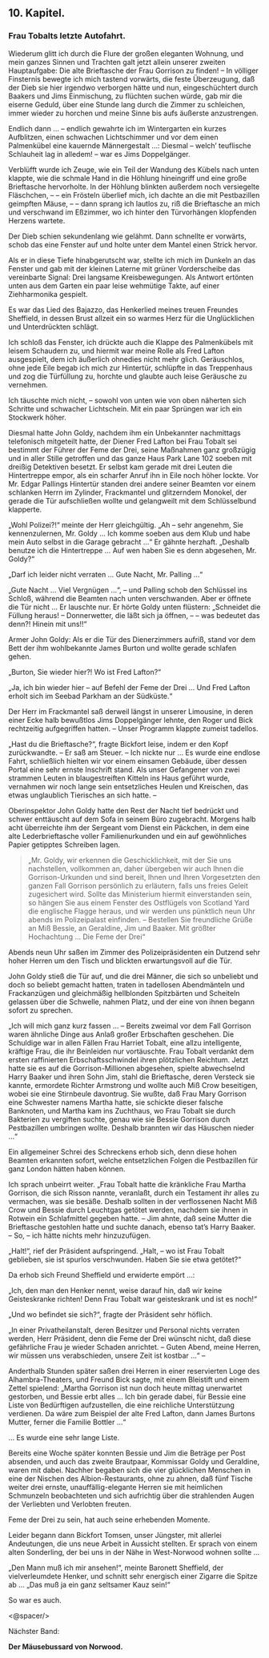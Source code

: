 <h2>10. Kapitel.</h2>
<h3>Frau Tobalts letzte Autofahrt.</h3>

Wiederum glitt ich durch die Flure der großen eleganten Wohnung, und mein
ganzes Sinnen und Trachten galt jetzt allein unserer zweiten Hauptaufgabe: Die
alte Brieftasche der Frau Gorrison zu finden! – In völliger Finsternis bewegte
ich mich tastend vorwärts, die feste Überzeugung, daß der Dieb sie hier
irgendwo verborgen hätte und nun, eingeschüchtert durch Baakers und Jims
Einmischung, zu flüchten suchen würde, gab mir die eiserne Geduld, über eine
Stunde lang durch die Zimmer zu schleichen, immer wieder zu horchen und meine
Sinne bis aufs äußerste anzustrengen.

Endlich dann … – endlich gewahrte ich im Wintergarten ein kurzes Aufblitzen,
einen schwachen Lichtschimmer und vor dem einen Palmenkübel eine kauernde
Männergestalt …: Diesmal – welch’ teuflische Schlauheit lag in alledem! – war
es Jims Doppelgänger.

Verblüfft wurde ich Zeuge, wie ein Teil der Wandung des Kübels nach unten
klappte, wie die schmale Hand in die Höhlung hineingriff und eine große
Brieftasche hervorholte. In der Höhlung blinkten außerdem noch versiegelte
Fläschchen, – – ein Frösteln überlief mich, ich dachte an die mit Pestbazillen
geimpften Mäuse, – – dann sprang ich lautlos zu, riß die Brieftasche an mich
und verschwand im Eßzimmer, wo ich hinter den Türvorhängen klopfenden Herzens
wartete.

Der Dieb schien sekundenlang wie gelähmt. Dann schnellte er vorwärts, schob das
eine Fenster auf und holte unter dem Mantel einen Strick hervor.

Als er in diese Tiefe hinabgerutscht war, stellte ich mich im Dunkeln an das
Fenster und gab mit der kleinen Laterne mit grüner Vorderscheibe das
vereinbarte Signal: Drei langsame Kreisbewegungen. Als Antwort ertönten unten
aus dem Garten ein paar leise wehmütige Takte, auf einer Ziehharmonika
gespielt.

Es war das Lied des Bajazzo, das Henkerlied meines treuen Freundes Sheffield,
in dessen Brust allzeit ein so warmes Herz für die Unglücklichen und
Unterdrückten schlägt.

Ich schloß das Fenster, ich drückte auch die Klappe des Palmenkübels mit leisem
Schaudern zu, und hiermit war meine Rolle als Fred Lafton ausgespielt, dem ich
äußerlich ohnedies nicht mehr glich. Geräuschlos, ohne jede Eile begab ich mich
zur Hintertür, schlüpfte in das Treppenhaus und zog die Türfüllung zu, horchte
und glaubte auch leise Geräusche zu vernehmen.

Ich täuschte mich nicht, – sowohl von unten wie von oben näherten sich Schritte
und schwacher Lichtschein. Mit ein paar Sprüngen war ich ein Stockwerk höher.

Diesmal hatte John Goldy, nachdem ihm ein Unbekannter nachmittags telefonisch
mitgeteilt hatte, der Diener Fred Lafton bei Frau Tobalt sei bestimmt der
Führer der Feme der Drei, seine Maßnahmen ganz großzügig und in aller Stille
getroffen und das ganze Haus Park Lane 102 soeben mit dreißig Detektiven
besetzt. Er selbst kam gerade mit drei Leuten die Hintertreppe empor, als ein
scharfer Anruf ihn in Eile noch höher lockte. Vor Mr. Edgar Pallings Hintertür
standen drei andere seiner Beamten vor einem schlanken Herrn im Zylinder,
Frackmantel und glitzerndem Monokel, der gerade die Tür aufschließen wollte und
gelangweilt mit dem Schlüsselbund klapperte.

„Wohl Polizei?!“ meinte der Herr gleichgültig. „Ah – sehr angenehm, Sie
kennenzulernen, Mr. Goldy … Ich komme soeben aus dem Klub und habe mein Auto
selbst in die Garage gebracht …“ Er gähnte herzhaft. „Deshalb benutze ich die
Hintertreppe … Auf wen haben Sie es denn abgesehen, Mr. Goldy?“

„Darf ich leider nicht verraten … Gute Nacht, Mr. Palling …“

„Gute Nacht … Viel Vergnügen …“, – und Palling schob den Schlüssel ins Schloß,
während die Beamten nach unten verschwanden. Aber er öffnete die Tür nicht … Er
lauschte nur. Er hörte Goldy unten flüstern: „Schneidet die Füllung heraus! –
Donnerwetter, die läßt sich ja öffnen, – – was bedeutet das denn?! Hinein mit
uns!!“

Armer John Goldy: Als er die Tür des Dienerzimmers aufriß, stand vor dem Bett
der ihm wohlbekannte James Burton und wollte gerade schlafen gehen.

„Burton, Sie wieder hier?! Wo ist Fred Lafton?“

„Ja, ich bin wieder hier – auf Befehl der Feme der Drei … Und Fred Lafton
erholt sich im Seebad Parkham an der Südküste.“

Der Herr im Frackmantel saß derweil längst in unserer Limousine, in deren einer
Ecke halb bewußtlos Jims Doppelgänger lehnte, den Roger und Bick rechtzeitig
aufgegriffen hatten. – Unser Programm klappte zumeist tadellos.

„Hast du die Brieftasche?“, fragte Bickfort leise, indem er den Kopf
zurückwandte. – Er saß am Steuer. – Ich nickte nur … Es wurde eine endlose
Fahrt, schließlich hielten wir vor einem einsamen Gebäude, über dessen Portal
eine sehr ernste Inschrift stand. Als unser Gefangener von zwei strammen Leuten
in blaugestreiften Kitteln ins Haus geführt wurde, vernahmen wir noch lange
sein entsetzliches Heulen und Kreischen, das etwas unglaublich Tierisches an
sich hatte. –

Oberinspektor John Goldy hatte den Rest der Nacht tief bedrückt und schwer
enttäuscht auf dem Sofa in seinem Büro zugebracht. Morgens halb acht
überreichte ihm der Sergeant vom Dienst ein Päckchen, in dem eine alte
Lederbrieftasche voller Familienurkunden und ein auf gewöhnliches Papier
getipptes Schreiben lagen.

> „Mr. Goldy, wir erkennen die Geschicklichkeit, mit der Sie uns nachstellen, vollkommen an, daher übergeben wir auch Ihnen die Gorrison-Urkunden und sind bereit, Ihnen und Ihren Vorgesetzten den ganzen Fall Gorrison persönlich zu erläutern, falls uns freies Geleit zugesichert wird. Sollte das Ministerium hiermit einverstanden sein, so hängen Sie aus einem Fenster des Ostflügels von Scotland Yard die englische Flagge heraus, und wir werden uns pünktlich neun Uhr abends im Polizeipalast einfinden. – Bestellen Sie freundliche Grüße an Miß Bessie, an Geraldine, Jim und Baaker. Mit größter Hochachtung … Die Feme der Drei“

Abends neun Uhr saßen im Zimmer des Polizeipräsidenten ein Dutzend sehr hoher
Herren um den Tisch und blickten erwartungsvoll auf die Tür.

John Goldy stieß die Tür auf, und die drei Männer, die sich so unbeliebt und
doch so beliebt gemacht hatten, traten in tadellosen Abendmänteln und
Frackanzügen und gleichmäßig hellblonden Spitzbärten und Scheiteln gelassen
über die Schwelle, nahmen Platz, und der eine von ihnen begann sofort zu
sprechen.

„Ich will mich ganz kurz fassen … – Bereits zweimal vor dem Fall Gorrison waren
ähnliche Dinge aus Anlaß großer Erbschaften geschehen. Die Schuldige war in
allen Fällen Frau Harriet Tobalt, eine allzu intelligente, kräftige Frau, die
ihr Beinleiden nur vortäuschte. Frau Tobalt verdankt dem ersten raffinierten
Erbschaftsschwindel ihren plötzlichen Reichtum. Jetzt hatte sie es auf die
Gorrison-Millionen abgesehen, spielte abwechselnd Harry Baaker und ihren Sohn
Jim, stahl die Brieftasche, deren Versteck sie kannte, ermordete Richter
Armstrong und wollte auch Miß Crow beseitigen, wobei sie eine Stirnbeule
davontrug. Sie wußte, daß Frau Mary Gorrison eine Schwester namens Martha
hatte, sie schickte dieser falsche Banknoten, und Martha kam ins Zuchthaus, wo
Frau Tobalt sie durch Bakterien zu vergiften suchte, genau wie sie Bessie
Gorrison durch Pestbazillen umbringen wollte. Deshalb brannten wir das Häuschen
nieder …“

Ein allgemeiner Schrei des Schreckens erhob sich, denn diese hohen Beamten
erkannten sofort, welche entsetzlichen Folgen die Pestbazillen für ganz London
hätten haben können.

Ich sprach unbeirrt weiter. „Frau Tobalt hatte die kränkliche Frau Martha
Gorrison, die sich Risson nannte, veranlaßt, durch ein Testament ihr alles zu
vermachen, was sie besäße. Deshalb sollten in der verflossenen Nacht Miß Crow
und Bessie durch Leuchtgas getötet werden, nachdem sie ihnen in Rotwein ein
Schlafmittel gegeben hatte. – Jim ahnte, daß seine Mutter die Brieftasche
gestohlen hatte und suchte danach, ebenso tat’s Harry Baaker. – So, – ich hätte
nichts mehr hinzuzufügen.

„Halt!“, rief der Präsident aufspringend. „Halt, – wo ist Frau Tobalt
geblieben, sie ist spurlos verschwunden. Haben Sie sie etwa getötet?“

Da erhob sich Freund Sheffield und erwiderte empört …:

„Ich, den man den Henker nennt, weise darauf hin, daß wir keine Geisteskranke
richten! Denn Frau Tobalt war geisteskrank und ist es noch!“

„Und wo befindet sie sich?“, fragte der Präsident sehr höflich.

„In einer Privatheilanstalt, deren Besitzer und Personal nichts verraten
werden, Herr Präsident, denn die Feme der Drei wünscht nicht, daß diese
gefährliche Frau je wieder Schaden anrichtet. – Guten Abend, meine Herren, wir
müssen uns verabschieden, unsere Zeit ist kostbar …“ –

Anderthalb Stunden später saßen drei Herren in einer reservierten Loge des
Alhambra-Theaters, und Freund Bick sagte, mit einem Bleistift und einem Zettel
spielend: „Martha Gorrison ist nun doch heute mittag unerwartet gestorben, und
Bessie erbt alles … Ich bin gerade dabei, für Bessie eine Liste von Bedürftigen
aufzustellen, die eine reichliche Unterstützung verdienen. Da wäre zum Beispiel
der alte Fred Lafton, dann James Burtons Mutter, ferner die Familie Bottler …“

… Es wurde eine sehr lange Liste.

Bereits eine Woche später konnten Bessie und Jim die Beträge per Post absenden,
und auch das zweite Brautpaar, Kommissar Goldy und Geraldine, waren mit dabei.
Nachher begaben sich die vier glücklichen Menschen in eine der Nischen des
Albion-Restaurants, ohne zu ahnen, daß fünf Tische weiter drei ernste,
unauffällig-elegante Herren sie mit heimlichen Schmunzeln beobachteten und sich
aufrichtig über die strahlenden Augen der Verliebten und Verlobten freuten.

Feme der Drei zu sein, hat auch seine erhebenden Momente.

Leider begann dann Bickfort Tomsen, unser Jüngster, mit allerlei Andeutungen,
die uns neue Arbeit in Aussicht stellten. Er sprach von einem alten Sonderling,
der bei uns in der Nähe in West-Norwood wohnen sollte …

„Den Mann muß ich mir ansehen!“, meinte Baronett Sheffield, der vielverleumdete
Henker, und schnitt sehr energisch einer Zigarre die Spitze ab … „Das muß ja
ein ganz seltsamer Kauz sein!“

So war es auch.

<@spacer/>

Nächster Band:

__Der Mäusebussard von Norwood.__

